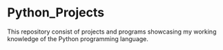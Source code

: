 # Python_Projects
This repository consist of projects and programs showcasing my working knowledge of the Python programming language.

